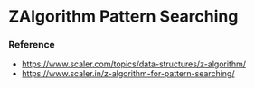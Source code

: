 # ZAlgorithm Pattern Searching
### Reference 

- https://www.scaler.com/topics/data-structures/z-algorithm/
- https://www.scaler.in/z-algorithm-for-pattern-searching/
